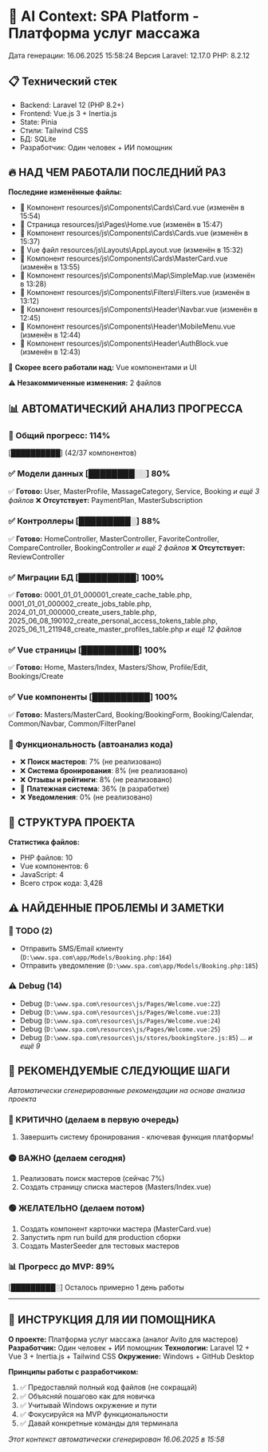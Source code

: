 # 🤖 AI Context: SPA Platform - Платформа услуг массажа
Дата генерации: 16.06.2025 15:58:24
Версия Laravel: 12.17.0
PHP: 8.2.12

## 📋 Технический стек
- Backend: Laravel 12 (PHP 8.2+)
- Frontend: Vue.js 3 + Inertia.js
- State: Pinia
- Стили: Tailwind CSS
- БД: SQLite
- Разработчик: Один человек + ИИ помощник

## 🔥 НАД ЧЕМ РАБОТАЛИ ПОСЛЕДНИЙ РАЗ
**Последние изменённые файлы:**
- 🧩 Компонент resources/js\Components\Cards\Card.vue (изменён в 15:54)
- 📄 Страница resources/js\Pages\Home.vue (изменён в 15:47)
- 🧩 Компонент resources/js\Components\Cards\Cards.vue (изменён в 15:37)
- 🎨 Vue файл resources/js\Layouts\AppLayout.vue (изменён в 15:32)
- 🧩 Компонент resources/js\Components\Cards\MasterCard.vue (изменён в 13:55)
- 🧩 Компонент resources/js\Components\Map\SimpleMap.vue (изменён в 13:28)
- 🧩 Компонент resources/js\Components\Filters\Filters.vue (изменён в 13:12)
- 🧩 Компонент resources/js\Components\Header\Navbar.vue (изменён в 12:45)
- 🧩 Компонент resources/js\Components\Header\MobileMenu.vue (изменён в 12:44)
- 🧩 Компонент resources/js\Components\Header\AuthBlock.vue (изменён в 12:43)

🎯 **Скорее всего работали над:** Vue компонентами и UI

**⚠️ Незакоммиченные изменения:** 2 файлов

## 📊 АВТОМАТИЧЕСКИЙ АНАЛИЗ ПРОГРЕССА
### 🎯 Общий прогресс: 114%
[██████████] (42/37 компонентов)

### ✅ Модели данных [████████░░] 80%
✅ **Готово:** User, MasterProfile, MassageCategory, Service, Booking
   _и ещё 3 файлов_
❌ **Отсутствует:** PaymentPlan, MasterSubscription

### ✅ Контроллеры [█████████░] 88%
✅ **Готово:** HomeController, MasterController, FavoriteController, CompareController, BookingController
   _и ещё 2 файлов_
❌ **Отсутствует:** ReviewController

### ✅ Миграции БД [██████████] 100%
✅ **Готово:** 0001_01_01_000001_create_cache_table.php, 0001_01_01_000002_create_jobs_table.php, 2024_01_01_000000_create_users_table.php, 2025_06_08_190102_create_personal_access_tokens_table.php, 2025_06_11_211948_create_master_profiles_table.php
   _и ещё 12 файлов_

### ✅ Vue страницы [██████████] 100%
✅ **Готово:** Home, Masters/Index, Masters/Show, Profile/Edit, Bookings/Create

### ✅ Vue компоненты [██████████] 100%
✅ **Готово:** Masters/MasterCard, Booking/BookingForm, Booking/Calendar, Common/Navbar, Common/FilterPanel

### 🔧 Функциональность (автоанализ кода)
- ❌ **Поиск мастеров**: 7% (не реализовано)
- ❌ **Система бронирования**: 8% (не реализовано)
- ❌ **Отзывы и рейтинги**: 8% (не реализовано)
- 🔄 **Платежная система**: 36% (в разработке)
- ❌ **Уведомления**: 0% (не реализовано)

## 📁 СТРУКТУРА ПРОЕКТА
**Статистика файлов:**
- PHP файлов: 10
- Vue компонентов: 6
- JavaScript: 4
- Всего строк кода: 3,428


## ⚠️ НАЙДЕННЫЕ ПРОБЛЕМЫ И ЗАМЕТКИ
### 📝 TODO (2)
- Отправить SMS/Email клиенту (`D:\www.spa.com\app/Models/Booking.php:164`)
- Отправить уведомление (`D:\www.spa.com\app/Models/Booking.php:185`)

### ⚠️ Debug (14)
- Debug (`D:\www.spa.com\resources\js/Pages/Welcome.vue:22`)
- Debug (`D:\www.spa.com\resources\js/Pages/Welcome.vue:23`)
- Debug (`D:\www.spa.com\resources\js/Pages/Welcome.vue:24`)
- Debug (`D:\www.spa.com\resources\js/Pages/Welcome.vue:25`)
- Debug (`D:\www.spa.com\resources\js/stores/bookingStore.js:85`)
_... и ещё 9_


## 🚀 РЕКОМЕНДУЕМЫЕ СЛЕДУЮЩИЕ ШАГИ

*Автоматически сгенерированные рекомендации на основе анализа проекта*

### 🔴 КРИТИЧНО (делаем в первую очередь)
1. Завершить систему бронирования - ключевая функция платформы!

### 🟡 ВАЖНО (делаем сегодня)
1. Реализовать поиск мастеров (сейчас 7%)
2. Создать страницу списка мастеров (Masters/Index.vue)

### 🟢 ЖЕЛАТЕЛЬНО (делаем потом)
1. Создать компонент карточки мастера (MasterCard.vue)
2. Запустить npm run build для production сборки
3. Создать MasterSeeder для тестовых мастеров

### 📊 Прогресс до MVP: 89%
[█████████░] Осталось примерно 1 день работы

---

## 📌 ИНСТРУКЦИЯ ДЛЯ ИИ ПОМОЩНИКА

**О проекте:** Платформа услуг массажа (аналог Avito для мастеров)
**Разработчик:** Один человек + ИИ помощник
**Технологии:** Laravel 12 + Vue 3 + Inertia.js + Tailwind CSS
**Окружение:** Windows + GitHub Desktop

**Принципы работы с разработчиком:**
1. ✅ Предоставляй полный код файлов (не сокращай)
2. ✅ Объясняй пошагово как для новичка
3. ✅ Учитывай Windows окружение и пути
4. ✅ Фокусируйся на MVP функциональности
5. ✅ Давай конкретные команды для терминала

*Этот контекст автоматически сгенерирован 16.06.2025 в 15:58*